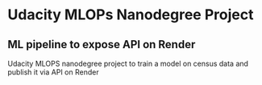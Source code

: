 # Udacity MLOPs Nanodegree Project

## ML pipeline to expose API on Render

Udacity MLOPS nanodegree project to train a model on census data and publish it via API on Render

